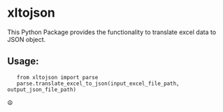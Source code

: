 # xltojson

This Python Package provides the functionality to translate excel data to JSON object.
## Usage: 
 ```
    from xltojson import parse
    parse.translate_excel_to_json(input_excel_file_path, output_json_file_path)
  ```

:peace_symbol:
